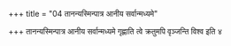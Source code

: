 +++
title = "04 तानन्यस्मिन्पात्र आनीय सर्वान्मध्यमे"

+++
तानन्यस्मिन्पात्र आनीय सर्वान्मध्यमे गृह्णाति त्वे क्रतुमपि वृञ्जन्ति विश्व इति ४